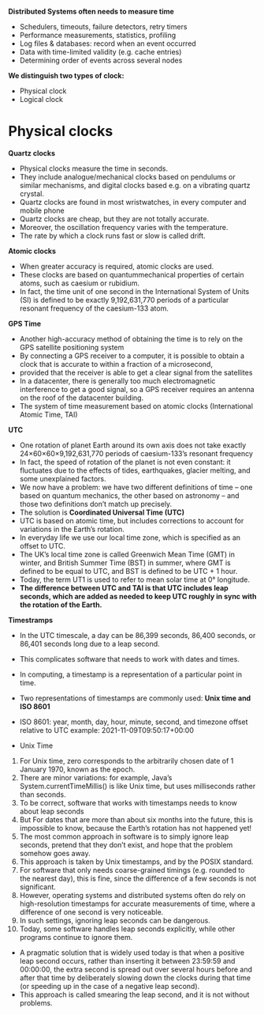 **Distributed Systems often needs to measure time**

- Schedulers, timeouts, failure detectors, retry timers
- Performance measurements, statistics, profiling
- Log files & databases: record when an event occurred
- Data with time-limited validity (e.g. cache entries)
- Determining order of events across several nodes

**We distinguish two types of clock:**

- Physical clock
- Logical clock

# Physical clocks

**Quartz clocks**

- Physical clocks measure the time in seconds.
- They include analogue/mechanical clocks based on pendulums or similar mechanisms,
 and digital clocks based e.g. on a vibrating quartz crystal.
- Quartz clocks are found in most wristwatches, in every computer and mobile phone
- Quartz clocks are cheap, but they are not totally accurate. 
- Moreover, the oscillation frequency varies with the temperature.
- The rate by which a clock runs fast or slow is called drift.

**Atomic clocks**

- When greater accuracy is required, atomic clocks are used. 
- These clocks are based on quantummechanical properties of certain atoms, such as caesium or rubidium.
- In fact, the time unit of one second
in the International System of Units (SI) is defined to be exactly 9,192,631,770 periods of a particular
resonant frequency of the caesium-133 atom.


**GPS Time**

- Another high-accuracy method of obtaining the time is to rely on the GPS satellite positioning system
- By connecting a GPS receiver to a computer, it is possible to obtain a clock
that is accurate to within a fraction of a microsecond,
- provided that the receiver is able to get a clear
signal from the satellites
-  In a datacenter, there is generally too much electromagnetic interference to get
a good signal, so a GPS receiver requires an antenna on the roof of the datacenter building.
- The system of time measurement based on atomic clocks (International Atomic Time, TAI)

**UTC**

- One rotation of planet Earth around its own axis does not take exactly 24×60×60×9,192,631,770 periods
of caesium-133’s resonant frequency
- In fact, the speed of rotation of the planet is not even constant:
it fluctuates due to the effects of tides, earthquakes, glacier melting, and some unexplained factors.
- We now have a problem: we have two different definitions of time – one based on quantum mechanics, the
other based on astronomy – and those two definitions don’t match up precisely.
- The solution is **Coordinated Universal Time (UTC)**
- UTC is based on atomic time, but includes
corrections to account for variations in the Earth’s rotation.
-  In everyday life we use our local time zone, which is specified as an offset to UTC.
- The UK’s local time zone is called Greenwich Mean Time (GMT) in winter, and British Summer Time
(BST) in summer, where GMT is defined to be equal to UTC, and BST is defined to be UTC + 1 hour.
- Today, the term UT1 is used to refer to mean solar time at 0° longitude.
- **The difference between UTC and TAI is that UTC includes leap seconds, which are added as needed to keep UTC roughly in sync with the rotation of the Earth.**

**Timestramps**

- In the UTC timescale, a day can be 86,399 seconds, 86,400 seconds, or 86,401 seconds long due
to a leap second.
- This complicates software that needs to work with dates and times.
- In computing, a timestamp is a representation of a particular point in time.
- Two representations
of timestamps are commonly used: **Unix time and ISO 8601**

- ISO 8601: year, month, day, hour, minute, second, and
timezone offset relative to UTC
example: 2021-11-09T09:50:17+00:00

- Unix Time

1. For Unix time, zero corresponds to the
arbitrarily chosen date of 1 January 1970, known as the epoch.
2. There are minor variations: for example,
Java’s System.currentTimeMillis() is like Unix time, but uses milliseconds rather than seconds.
3. To be correct, software that works with timestamps needs to know about leap seconds
4. But For dates that are more than about six months into
the future, this is impossible to know, because the Earth’s rotation has not happened yet!
5. The most common approach in software is to simply ignore leap seconds, pretend that they don’t
exist, and hope that the problem somehow goes away.
6. This approach is taken by Unix timestamps, and
by the POSIX standard.
7. For software that only needs coarse-grained timings (e.g. rounded to the nearest
day), this is fine, since the difference of a few seconds is not significant.
8. However, operating systems and distributed systems often do rely on high-resolution timestamps for
accurate measurements of time, where a difference of one second is very noticeable.
9. In such settings,
ignoring leap seconds can be dangerous.
10. Today, some software handles leap seconds explicitly, while other programs continue to ignore them.

- A pragmatic solution that is widely used today is that when a positive leap second occurs, rather than
inserting it between 23:59:59 and 00:00:00, the extra second is spread out over several hours before and
after that time by deliberately slowing down the clocks during that time (or speeding up in the case of a
negative leap second).
- This approach is called smearing the leap second, and it is not without problems.
